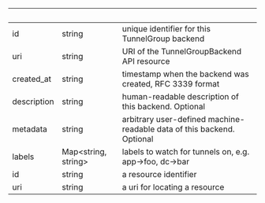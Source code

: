 <!-- Code generated for API Clients. DO NOT EDIT. -->

| &nbsp;      | &nbsp;                    | &nbsp;                                                                 |
| ----------- | ------------------------- | ---------------------------------------------------------------------- |
| id          | string                    | unique identifier for this TunnelGroup backend                         |
| uri         | string                    | URI of the TunnelGroupBackend API resource                             |
| created_at  | string                    | timestamp when the backend was created, RFC 3339 format                |
| description | string                    | human-readable description of this backend. Optional                   |
| metadata    | string                    | arbitrary user-defined machine-readable data of this backend. Optional |
| labels      | Map&lt;string, string&gt; | labels to watch for tunnels on, e.g. app->foo, dc->bar                 |
| id          | string                    | a resource identifier                                                  |
| uri         | string                    | a uri for locating a resource                                          |
